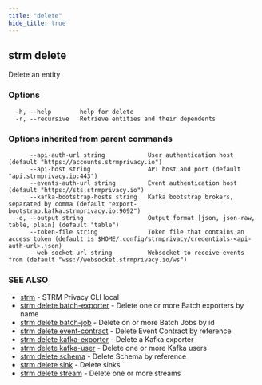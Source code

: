 ```yaml
---
title: "delete"
hide_title: true
---
```

## strm delete

Delete an entity

### Options

```
  -h, --help        help for delete
  -r, --recursive   Retrieve entities and their dependents
```

### Options inherited from parent commands

```
      --api-auth-url string            User authentication host (default "https://accounts.strmprivacy.io")
      --api-host string                API host and port (default "api.strmprivacy.io:443")
      --events-auth-url string         Event authentication host (default "https://sts.strmprivacy.io")
      --kafka-bootstrap-hosts string   Kafka bootstrap brokers, separated by comma (default "export-bootstrap.kafka.strmprivacy.io:9092")
  -o, --output string                  Output format [json, json-raw, table, plain] (default "table")
      --token-file string              Token file that contains an access token (default is $HOME/.config/strmprivacy/credentials-<api-auth-url>.json)
      --web-socket-url string          Websocket to receive events from (default "wss://websocket.strmprivacy.io/ws")
```

### SEE ALSO

* [strm](/cli-reference/strm/index.md)	 - STRM Privacy CLI local
* [strm delete batch-exporter](/cli-reference/strm/delete/batch-exporter.md)	 - Delete one or more Batch exporters by name
* [strm delete batch-job](/cli-reference/strm/delete/batch-job.md)	 - Delete on or more Batch Jobs by id
* [strm delete event-contract](/cli-reference/strm/delete/event-contract.md)	 - Delete Event Contract by reference
* [strm delete kafka-exporter](/cli-reference/strm/delete/kafka-exporter.md)	 - Delete a Kafka exporter
* [strm delete kafka-user](/cli-reference/strm/delete/kafka-user.md)	 - Delete one or more Kafka users
* [strm delete schema](/cli-reference/strm/delete/schema.md)	 - Delete Schema by reference
* [strm delete sink](/cli-reference/strm/delete/sink.md)	 - Delete sinks
* [strm delete stream](/cli-reference/strm/delete/stream.md)	 - Delete one or more streams


